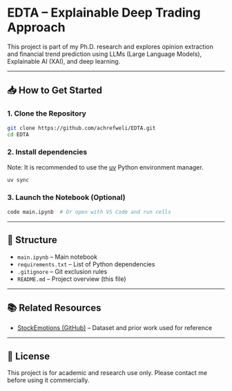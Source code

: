 # EDTA – Explainable Deep Trading Approach

This project is part of my Ph.D. research and explores opinion extraction and financial trend prediction using LLMs (Large Language Models), Explainable AI (XAI), and deep learning.

---

## 📥 How to Get Started

### 1. Clone the Repository

```bash
git clone https://github.com/achrefweli/EDTA.git
cd EDTA
```

### 2. Install dependencies

Note: It is recommended to use the [uv](https://docs.astral.sh/uv/) Python environment manager. 
```bash
uv sync
```

### 3. Launch the Notebook (Optional)

```bash
code main.ipynb  # Or open with VS Code and run cells
```

---



## 📁 Structure

- `main.ipynb` – Main notebook
- `requirements.txt` – List of Python dependencies
- `.gitignore` – Git exclusion rules
- `README.md` – Project overview (this file)

---

## 📚 Related Resources

- [StockEmotions (GitHub)](https://github.com/adlnlp/StockEmotions.git) – Dataset and prior work used for reference

---

## 🔖 License

This project is for academic and research use only. Please contact me before using it commercially.
